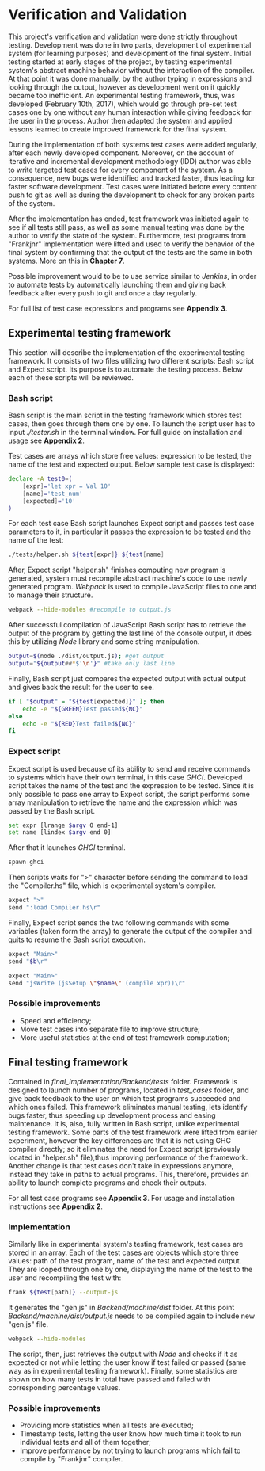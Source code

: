 # Verification and Validation

This project's verification and validation were done strictly throughout testing. Development was
done in two parts, development of experimental system (for learning purposes) and development of
the final system. Initial testing started at early stages of the project, by testing experimental 
system's abstract machine behavior without the interaction of the compiler.
At that point it was done manually, by the author typing in expressions and looking through the output,
however as development went on it quickly became too inefficient. An experimental testing framework, thus,
was developed (February 10th, 2017), which would go through pre-set test cases one by one without any
human interaction while giving feedback for the user in the process. Author then adapted the system
and applied lessons learned to create improved framework for the final system. 

During the implementation of both systems test cases were added regularly, after each newly developed
component. Moreover, on the account of iterative and incremental development methodology (IDD) author was
able to write targeted test cases for every component of the system. As a consequence, new bugs were
identified and tracked faster, thus leading for faster software development. Test cases were initiated
before every content push to git as well as during the development to check for any broken parts of
the system.

After the implementation has ended, test framework was initiated again to see if all tests
still pass, as well as some manual testing was done by the author to verify the state of the 
system. Furthermore, test programs from "Frankjnr" implementation were lifted and used to verify the
behavior of the final system by confirming that the output of the tests are the same in both systems.
More on this in **Chapter 7**.   

Possible improvement would to be to use service similar to *Jenkins*, in order to automate tests
by automatically launching them and giving back feedback after every push to git and once
a day regularly. 

For full list of test case expressions and programs see **Appendix 3**.


## Experimental testing framework

This section will describe the implementation of the experimental testing framework.
It consists of two files utilizing two different scripts: Bash script and Expect script.
Its purpose is to automate the testing process. Below each of these scripts will be reviewed.

### Bash script

Bash script is the main script in the testing framework which stores test cases,
then goes through them one by one. To launch the script user has to input *./tester.sh* in the
terminal window. For full guide on installation and usage see **Appendix 2**. 

Test cases are arrays which store free values: expression to be tested, the name of the
test and expected output. Below sample test case is displayed:

```bash
declare -A test0=(
    [expr]='let xpr = Val 10'
    [name]='test_num'
    [expected]='10'
)
```

For each test case Bash script launches Expect script and passes test case parameters to it, in 
particular it passes the expression to be tested and the name of the test:

```bash
./tests/helper.sh ${test[expr]} ${test[name]
```

After, Expect script "helper.sh" finishes computing new program is generated, system must recompile 
abstract machine's code to use newly generated program. *Webpack* is used to compile JavaScript files
to one and to manage their structure. 

```bash
webpack --hide-modules #recompile to output.js 
```

After successful compilation of JavaScript Bash script has to retrieve the output of the program by
getting the last line of the console output, it does this by utilizing *Node* library
and some string manipulation.

```bash
output=$(node ./dist/output.js); #get output
output="${output##*$'\n'}" #take only last line
```

Finally, Bash script just compares the expected output with actual output and gives back the result for 
the user to see.

```bash
if [ "$output" = "${test[expected]}" ]; then
    echo -e "${GREEN}Test passed${NC}"
else 
    echo -e "${RED}Test failed${NC}"
fi
```
### Expect script

Expect script is used because of its ability to send and receive commands to systems which have their own
terminal, in this case *GHCI*. 
Developed script takes the name of the test and the expression to be tested. Since it is only possible to
pass one array to Expect script, the script performs some array manipulation to retrieve the name and the
expression which was passed by the Bash script.

```bash
set expr [lrange $argv 0 end-1]
set name [lindex $argv end 0]
```

After that it launches *GHCI* terminal.

```bash
spawn ghci
```

Then scripts waits for ">" character before sending the command to load the "Compiler.hs" file, which is
experimental system's compiler. 

```bash
expect ">"
send ":load Compiler.hs\r"
```
Finally, Expect script sends the two following commands with some variables (taken form the array)
to generate the output of the compiler and quits to resume the Bash script execution.

```bash
expect "Main>"
send "$b\r"

expect "Main>"
send "jsWrite (jsSetup \"$name\" (compile xpr))\r" 
```


### Possible improvements

* Speed and efficiency;
* Move test cases into separate file to improve structure;
* More useful statistics at the end of test framework computation;


## Final testing framework

Contained in *final_implementation/Backend/tests* folder. Framework is designed to launch number of 
programs, located in *test_cases* folder, and give back feedback to the user on which test programs
succeeded and which ones failed. This framework eliminates manual testing, lets identify bugs faster,
thus 
speeding up development process and easing maintenance. It is, also, fully written in Bash script, 
unlike experimental testing framework.
Some parts of the test framework were lifted from earlier experiment, however the key differences are 
that it is not using GHC compiler directly; so it eliminates the need for Expect script (previously
located in "helper.sh" file),thus improving performance of the framework. Another change is that
test cases don't take in expressions anymore, instead they take in paths to actual programs. This,
therefore, provides an ability to launch complete programs and check their outputs.

For all test case programs see **Appendix 3**. For usage and installation instructions
see **Appendix 2**.

### Implementation

Similarly like in experimental system's testing framework, test cases are stored in an array.
Each of the test cases are
objects which store three values: path of the test program, name of the test and expected output.
They are looped through one by one, displaying the name of the test to the user and recompiling the
test with:

```bash
frank ${test[path]} --output-js
```

It generates the "gen.js" in *Backend/machine/dist* folder. At this point *Backend/machine/dist/output.js*
needs to be compiled again to include new "gen.js" file. 

```bash
webpack --hide-modules
```

The script, then, just retrieves the output with *Node* and checks if it as expected or not while letting the user 
know if test failed or passed (same way as in experimental testing framework). Finally,
some statistics are shown on how many tests in total have passed and failed with corresponding percentage values.



### Possible improvements

* Providing more statistics when all tests are executed;
* Timestamp tests, letting the user know how much time it took to run individual tests and all of 
  them together;
* Improve performance by not trying to launch programs which fail to compile by "Frankjnr" compiler.

